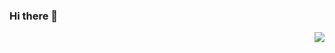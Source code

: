### Hi there 👋

<img align="right" src="https://github-readme-stats.vercel.app/api?username=wtlllll190812&show_icons=true&icon_color=CE1D2D&text_color=c4c4c4&bg_color=0d1117&hide_title=true" />



